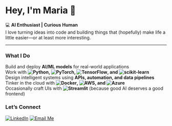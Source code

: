 # Hey, I'm Maria 👋

💻 **AI Enthusiast | Curious Human**  
I love turning ideas into code and building things that (hopefully) make life a little easier—or at least more interesting.  

---

### What I Do
Build and deploy **AI/ML models** for real-world applications  
Work with **![Python](https://img.shields.io/badge/Python-FFDE57%20
), ![PyTorch](https://img.shields.io/badge/PyTorch-EE4C2C
), ![TensorFlow](https://img.shields.io/badge/TensorFlow-ff6f00
), and ![scikit-learn](https://img.shields.io/badge/Scikit--learn-29ABE2
)**  
Design intelligent systems using **APIs, automation, and data pipelines**  
Tinker in the cloud with **![Docker](https://img.shields.io/badge/Docker-0db7ed
), ![AWS](https://img.shields.io/badge/AWS-FF9900
), and ![Azure](https://img.shields.io/badge/Azure-007FFF
)**  
Occasionally craft UIs with **![Streamlit](https://img.shields.io/badge/Streamlit-FF4B4B
)** (because good AI deserves a good frontend)  

### Let’s Connect
[![LinkedIn](https://img.shields.io/badge/LinkedIn-0077B5
)](https://linkedin.com/in/mariajomy)   [![Email Me](https://img.shields.io/badge/GMail-EA4335
)](mailto:mariajomy7@gmail.com)  



